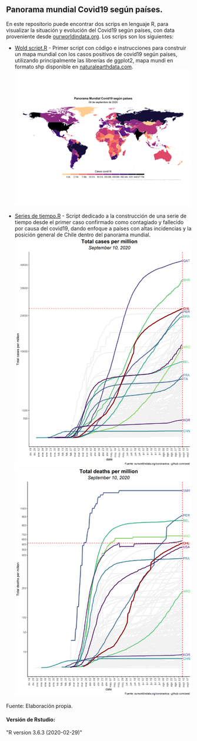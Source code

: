 ## Panorama mundial Covid19 según países.
En este repositorio puede encontrar dos scrips en lenguaje R, para visualizar la situación y evolución del Covid19 según países, con data proveniente desde [ourworldindata.org](https://ourworldindata.org/coronavirus-source-data). Los scrips son los siguientes:

* [Wold script.R](https://github.com/luis-fernandezt/Panorama-mundial-covid19-segun-paises/blob/master/Wold_script.R) - Primer script con código e instrucciones para construir un mapa mundial con los casos positivos de covid19 según países, utilizando principalmente las librerías de ggplot2, mapa mundi en formato shp disponible en [naturalearthdata.com](https://www.naturalearthdata.com/downloads/10m-cultural-vectors/).
![mapa](https://github.com/luis-fernandezt/Panorama-mundial-covid19-segun-paises/blob/master/Graficos/Situacion_mundial_covid19.png)

* [Series de tiempo.R](https://github.com/luis-fernandezt/Panorama-mundial-covid19-segun-paises/blob/master/Series_de_tiempo.R) - Script dedicado a la construcción de una serie de tiempo desde el primer caso confirmado como contagiado y fallecido por causa del covid19, dando enfoque a países con altas incidencias y la posición general de Chile dentro del panorama mundial. 
![casos_mill](https://github.com/luis-fernandezt/Panorama-mundial-covid19-segun-paises/blob/master/Graficos/total_cases_per_million.png)
![fall_mill](https://github.com/luis-fernandezt/Panorama-mundial-covid19-segun-paises/blob/master/Graficos/total_deaths_per_million.png)

Fuente: Elaboración propia.

#### **Versión de Rstudio:**
"R version 3.6.3 (2020-02-29)"
